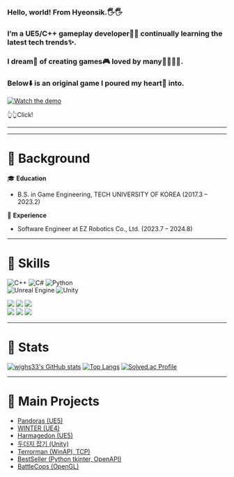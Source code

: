 ### Hello, world! From Hyeonsik.🖐️🖐️
### I’m a UE5/C++ gameplay developer👨‍💻 continually learning the latest tech trends✨.
### I dream💭 of creating games🎮 loved by many👨‍👩‍👧‍👦.
### Below⬇️ is an original game I poured my heart💞 into.
[![Watch the demo](https://img.youtube.com/vi/RJqserDEA_s/maxresdefault.jpg)](https://youtu.be/RJqserDEA_s?si=mprzEOpMG0fG5Pra)

👆👆Click!

---
---
# 📌 Background

🎓 **Education**
- B.S. in Game Engineering, TECH UNIVERSITY OF KOREA (2017.3 – 2023.2)

💼 **Experience**
- Software Engineer at EZ Robotics Co., Ltd. (2023.7 – 2024.8)


---
# 📌 Skills

![C++](https://img.shields.io/badge/C++-00599C.svg?&style=for-the-badge&logo=cplusplus&logoColor=white)
![C#](https://custom-icon-badges.demolab.com/badge/C%23-F7DF1E?style=for-the-badge&logo=csharp&logoColor=black)
![Python](https://img.shields.io/badge/Python-3776AB.svg?&style=for-the-badge&logo=python&logoColor=white) \
![Unreal Engine](https://img.shields.io/badge/Unreal%20Engine-0E1128.svg?&style=for-the-badge&logo=Unreal%20Engine&logoColor=white)
![Unity](https://img.shields.io/badge/Unity-FFFFFF.svg?&style=for-the-badge&logo=Unity&logoColor=black)

<img src="https://img.shields.io/badge/DirectX 12-green?style=plastic&logo=DirectX&logoColor=green"/> <img src="https://img.shields.io/badge/OpenGL-5586A4?style=plastic&logo=opengl&logoColor=white"/>
<img src="https://img.shields.io/badge/Windows API & MFC-0078D6?style=plastic&logo=windows&logoColor=white"/> \
<img src="https://img.shields.io/badge/Git-F05032?style=plastic&logo=git&logoColor=white"/> <img src="https://img.shields.io/badge/GitHub-%23121011.svg?style=plastic&logo=GitHub&logoColor=white"/>
<img src="https://img.shields.io/badge/TortoiseSVN-4479A1.svg?style=plastic&logo=TortoiseSVN&logoColor=white"/>

---
# 📌 Stats

[![wighs33's GitHub stats](https://github-readme-stats.vercel.app/api?username=wighs33&show_icons=true&theme=radical)](https://github.com/wighs33/github-readme-stats)
[![Top Langs](https://github-readme-stats.vercel.app/api/top-langs/?username=wighs33&layout=compact)](https://github.com/wighs33/github-readme-stats)
[![Solved.ac Profile](http://mazassumnida.wtf/api/v2/generate_badge?boj=wighs33)](https://solved.ac/wighs33/)

---
# 📌 Main Projects
- [Pandoras (UE5)](https://github.com/wighs33/Pandoras)
- [WINTER (UE4)](https://github.com/wighs33/Graduation_Work)
- [Harmagedon (UE5)](https://github.com/wighs33/Harmagedon)
- [두더지 잡기 (Unity)](https://github.com/wighs33/Whac_A_Mole)
- [Terrorman (WinAPI, TCP)](https://github.com/wighs33/Bomberman_project)
- [BestSeller (Python tkinter, OpenAPI)](https://github.com/wighs33/scripts_project_bestSeller)
- [BattleCops (OpenGL)](https://github.com/wighs33/BattleCops)
